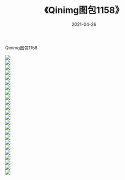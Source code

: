 ﻿---
layout: post
title:  《Qinimg图包1158》
date:   2021-04-26
img: http://imgx.orgx.ga/Qinimg图包/Qinimg图包1158/000.jpg
categories: [美女, 清纯, 唯美]
---

Qinimg图包1158

 ![](http://imgx.orgx.ga/Qinimg图包/Qinimg图包1158/001.jpg) <br>![](http://imgx.orgx.ga/Qinimg图包/Qinimg图包1158/002.jpg) <br>![](http://imgx.orgx.ga/Qinimg图包/Qinimg图包1158/003.jpg) <br>![](http://imgx.orgx.ga/Qinimg图包/Qinimg图包1158/004.jpg) <br>![](http://imgx.orgx.ga/Qinimg图包/Qinimg图包1158/005.jpg) <br>![](http://imgx.orgx.ga/Qinimg图包/Qinimg图包1158/006.jpg) <br>![](http://imgx.orgx.ga/Qinimg图包/Qinimg图包1158/007.jpg) <br>![](http://imgx.orgx.ga/Qinimg图包/Qinimg图包1158/008.jpg) <br>![](http://imgx.orgx.ga/Qinimg图包/Qinimg图包1158/009.jpg) <br>![](http://imgx.orgx.ga/Qinimg图包/Qinimg图包1158/010.jpg) <br>![](http://imgx.orgx.ga/Qinimg图包/Qinimg图包1158/011.jpg) <br>![](http://imgx.orgx.ga/Qinimg图包/Qinimg图包1158/012.jpg) <br>![](http://imgx.orgx.ga/Qinimg图包/Qinimg图包1158/013.jpg) <br>![](http://imgx.orgx.ga/Qinimg图包/Qinimg图包1158/014.jpg) <br>![](http://imgx.orgx.ga/Qinimg图包/Qinimg图包1158/015.jpg) <br>![](http://imgx.orgx.ga/Qinimg图包/Qinimg图包1158/016.jpg) <br>![](http://imgx.orgx.ga/Qinimg图包/Qinimg图包1158/017.jpg) <br>![](http://imgx.orgx.ga/Qinimg图包/Qinimg图包1158/018.jpg) <br>![](http://imgx.orgx.ga/Qinimg图包/Qinimg图包1158/019.jpg) <br>![](http://imgx.orgx.ga/Qinimg图包/Qinimg图包1158/020.jpg) <br>![](http://imgx.orgx.ga/Qinimg图包/Qinimg图包1158/021.jpg) <br>![](http://imgx.orgx.ga/Qinimg图包/Qinimg图包1158/022.jpg) <br>![](http://imgx.orgx.ga/Qinimg图包/Qinimg图包1158/023.jpg) <br>![](http://imgx.orgx.ga/Qinimg图包/Qinimg图包1158/024.jpg) <br>